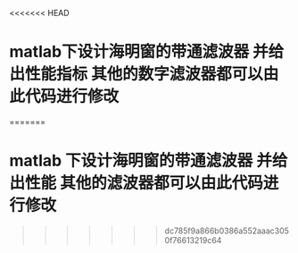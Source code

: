 <<<<<<< HEAD
# matlab下设计海明窗的带通滤波器 并给出性能指标 其他的数字滤波器都可以由此代码进行修改 
=======
# matlab 下设计海明窗的带通滤波器 并给出性能 其他的滤波器都可以由此代码进行修改 
>>>>>>> dc785f9a866b0386a552aaac3050f76613219c64
